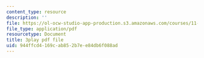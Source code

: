 ```yaml
---
content_type: resource
description: ''
file: https://ol-ocw-studio-app-production.s3.amazonaws.com/courses/11-601-introduction-to-environmental-policy-and-planning-fall-2016/944ffcd4169cab852b7ee84db6f088ad_ZNTBAKAT_WQ.pdf
file_type: application/pdf
resourcetype: Document
title: 3play pdf file
uid: 944ffcd4-169c-ab85-2b7e-e84db6f088ad
---
```

